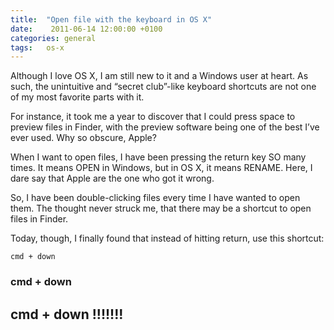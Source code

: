 ```yaml
---
title:  "Open file with the keyboard in OS X"
date:    2011-06-14 12:00:00 +0100
categories: general
tags: 	os-x
---
```



Although I love OS X, I am still new to it and a Windows user at heart. As such,
the unintuitive and “secret club”-like keyboard shortcuts are not one of my most
favorite parts with it.

For instance, it took me a year to discover that I could press space to preview
files in Finder, with the preview software being one of the best I’ve ever used.
Why so obscure, Apple?

When I want to open files, I have been pressing the return key SO many times. It
means OPEN in Windows, but in OS X, it means RENAME. Here, I dare say that Apple
are the one who got it wrong.

So, I have been double-clicking files every time I have wanted to open them. The
thought never struck me, that there may be a shortcut to open files in Finder.

Today, though, I finally found that instead of hitting return, use this shortcut:

`cmd + down`

### cmd + down

## cmd + down !!!!!!!